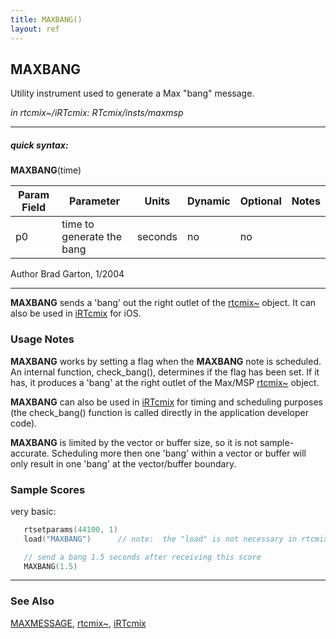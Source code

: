 ```yaml
---
title: MAXBANG()
layout: ref
---
```


## MAXBANG

Utility instrument used to generate a Max "bang" message.

*in rtcmix\~/iRTcmix: RTcmix/insts/maxmsp*  
  

-----

##### quick syntax:

**MAXBANG**(time)


Param Field	| Parameter | Units | Dynamic | Optional | Notes
----------- | --------- | ----- | -------- | --------- | ---------
p0 | time to generate the bang | seconds | no | no | 

   Author Brad Garton, 1/2004

  

-----

  
**MAXBANG** sends a 'bang' out the right outlet of the
[rtcmix\~](../../rtcmix_/index.html) object. It can also be used in
[iRTcmix](../../iRTcmix/index.html) for iOS.

### Usage Notes

**MAXBANG** works by setting a flag when the **MAXBANG** note is
scheduled. An internal function, check\_bang(), determines if the flag
has been set. If it has, it produces a 'bang' at the right outlet of the
Max/MSP [rtcmix\~](../../rtcmix_/index.html) object.

**MAXBANG** can also be used in [iRTcmix](../../iRTcmix/index.html)
for timing and scheduling purposes (the check\_bang() function is called
directly in the application developer code).

**MAXBANG** is limited by the vector or buffer size, so it is not
sample-accurate. Scheduling more then one 'bang' within a vector or
buffer will only result in one 'bang' at the vector/buffer boundary.

### Sample Scores

very basic:

```cpp
   rtsetparams(44100, 1)
   load("MAXBANG")      // note:  the "load" is not necessary in rtcmix~/iRTcmix

   // send a bang 1.5 seconds after receiving this score
   MAXBANG(1.5)
```

  

-----

### See Also

[MAXMESSAGE](MAXMESSAGE.html), [rtcmix\~](../../rtcmix_/index.html),
[iRTcmix](../../iRTcmix/index.html)
